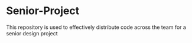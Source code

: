 # Senior-Project
This repository is used to effectively distribute code across the team for a senior design project

